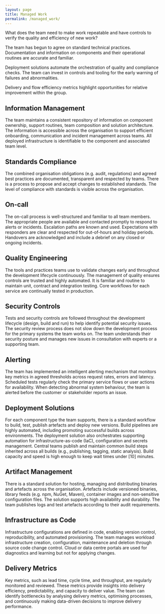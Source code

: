 ```yaml
---
layout: page
title: Managed Work
permalink: /managed_work/
---
```


What does the team need to make work repeatable and have controls to verify the quality and efficiency of new work? 

The team has begun to agree on standard technical practices. Documentation and information on components and their operational routines are accurate and familiar. 

Deployment solutions automate the orchestration of quality and compliance checks. The team can invest in controls and tooling for the early warning of failures and abnormalities. 

Delivery and flow efficiency metrics highlight opportunities for relative improvement within the group. 

## Information Management
The team maintains a consistent repository of information on component ownership, support routines, team composition and solution architecture.
The information is accessible across the organisation to support efficient onboarding, communication and incident management across teams.
All deployed infrastructure is identifiable to the component and associated team level.

## Standards Compliance
The combined organisation obligations (e.g. audit, regulations) and agreed best practices are documented, transparent and respected by teams. There is a process to propose and accept changes to established standards. The level of compliance with standards is visible across the organisation.

## On-call
The on-call process is well-structured and familiar to all team members. The appropriate people are available and contacted promptly to respond to alerts or incidents. Escalation paths are known and used. Expectations with responders are clear and respected for out-of-hours and holiday periods. Handovers are acknowledged and include a debrief on any closed or ongoing incidents.

## Quality Engineering
The tools and practices teams use to validate changes early and throughout the development lifecycle continuously. The management of quality ensures controls are trusted and highly automated. It is familiar and routine to maintain unit, contract and integration testing. Core workflows for each service are continually tested in production.

## Security Controls
Tests and security controls are followed throughout the development lifecycle (design, build and run) to help identify potential security issues. The security review process does not slow down the development process for the primary systems the team works on. The team understands their security posture and manages new issues in consultation with experts or a supporting team.

## Alerting
The team has implemented an intelligent alerting mechanism that monitors key metrics in agreed thresholds across request rates, errors and latency. Scheduled tests regularly check the primary service flows or user actions for availability. When detecting abnormal system behaviour, the team is alerted before the customer or stakeholder reports an issue.


## Deployment Solutions
For each component type the team supports, there is a standard workflow to build, test, publish artefacts and deploy new versions. Build pipelines are highly automated, including promoting successful builds across environments. The deployment solution also orchestrates supporting automation for infrastructure-as-code (IaC), configuration and secrets management. Central teams publish and maintain common build steps inherited across all builds (e.g., publishing, tagging, static analysis). Build capacity and speed is high enough to keep wait times under [10] minutes.

## Artifact Management
There is a standard solution for hosting, managing and distributing binaries and artefacts across the organisation. Artefacts include versioned binaries, library feeds (e.g. npm, NuGet, Maven), container images and non-sensitive configuration files. The solution supports high availability and durability. The team publishes logs and test artefacts according to their audit requirements.

## Infrastructure as Code
Infrastructure configurations are defined in code, enabling version control, reproducibility, and automated provisioning. The team manages workload infrastructure creation, configuration, maintenance and deletion through source code change control. Cloud or data centre portals are used for diagnostics and learning but not for applying changes.


## Delivery Metrics
Key metrics, such as lead time, cycle time, and throughput, are regularly monitored and reviewed. These metrics provide insights into delivery efficiency, predictability, and capacity to deliver value. The team can identify bottlenecks by analysing delivery metrics, optimising processes, and continuously making data-driven decisions to improve delivery performance.
